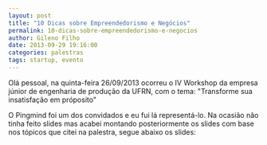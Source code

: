 ```yaml
---
layout: post
title: "10 Dicas sobre Empreendedorismo e Negócios"
permalink: 10-dicas-sobre-empreendedorismo-e-negocios
author: Gileno Filho
date: 2013-09-29 19:16:00
categories: palestras
tags: startup, evento
---
```


Olá pessoal, na quinta-feira 26/09/2013 ocorreu o IV Workshop da empresa júnior de engenharia de produção da UFRN, com o tema: "Transforme sua insatisfação em próposito"

O Pingmind foi um dos convidados e eu fui lá representá-lo. Na ocasião não tinha feito slides mas acabei montando posteriormente os slides com base nos tópicos que citei na palestra, segue abaixo os slides:

<script async class="speakerdeck-embed" data-id="04dca0100b82013138ea6a7020213b05" data-ratio="1.33333333333333" src="//speakerdeck.com/assets/embed.js"></script>
